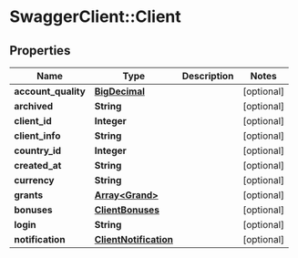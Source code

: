 # SwaggerClient::Client

## Properties
Name | Type | Description | Notes
------------ | ------------- | ------------- | -------------
**account_quality** | [**BigDecimal**](BigDecimal.md) |  | [optional] 
**archived** | **String** |  | [optional] 
**client_id** | **Integer** |  | [optional] 
**client_info** | **String** |  | [optional] 
**country_id** | **Integer** |  | [optional] 
**created_at** | **String** |  | [optional] 
**currency** | **String** |  | [optional] 
**grants** | [**Array&lt;Grand&gt;**](Grand.md) |  | [optional] 
**bonuses** | [**ClientBonuses**](ClientBonuses.md) |  | [optional] 
**login** | **String** |  | [optional] 
**notification** | [**ClientNotification**](ClientNotification.md) |  | [optional] 

